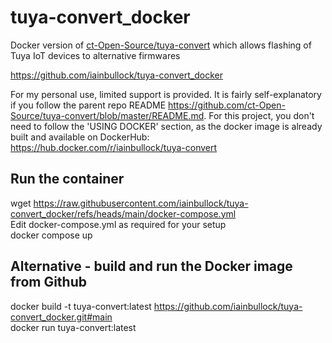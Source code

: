 # tuya-convert_docker 
Docker version of [ct-Open-Source/tuya-convert](https://github.com/ct-Open-Source/tuya-convert) which allows flashing of Tuya IoT devices to alternative firmwares

https://github.com/iainbullock/tuya-convert_docker

For my personal use, limited support is provided. It is fairly self-explanatory if you follow the parent repo README https://github.com/ct-Open-Source/tuya-convert/blob/master/README.md. For this project, you don't need to follow the 'USING DOCKER' section, as the docker image is already built and available on DockerHub: https://hub.docker.com/r/iainbullock/tuya-convert

## Run the container
wget https://raw.githubusercontent.com/iainbullock/tuya-convert_docker/refs/heads/main/docker-compose.yml  
Edit docker-compose.yml as required for your setup  
docker compose up  

## Alternative - build and run the Docker image from Github
docker build -t tuya-convert:latest https://github.com/iainbullock/tuya-convert_docker.git#main  
docker run tuya-convert:latest  
